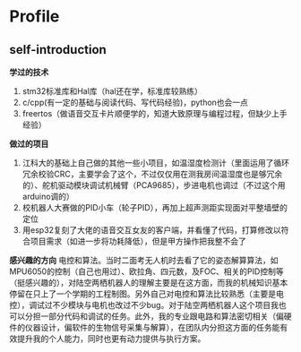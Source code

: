 # Profile
## self-introduction

**学过的技术**
1. stm32标准库和Hal库（hal还在学，标准库较熟练）
2. c/cpp(有一定的基础与阅读代码、写代码经验)，python也会一点
3. freertos（做语音交互卡片顺便学的，知道大致原理与编程过程，但缺少上手经验）

**做过的项目**
1. 江科大的基础上自己做的其他一些小项目，如温湿度检测计（里面运用了循环冗余校验CRC，主要学会了这个，不过仅仅用在测我房间温湿度也是够冗余的）、舵机驱动模块调试机械臂（PCA9685），步进电机也调过（不过这个用arduino调的）
2. 校机器人大赛做的PID小车（轮子PID），再加上超声测距实现面对平整墙壁的定位
3. 用esp32复刻了大佬的语音交互女友的客户端，并看懂了代码，打算修改以符合项目需求（如进一步将功耗降低），但是甲方操作把我整不会了

**感兴趣的方向**
  电控和算法。当时二面考无人机时去看了它的姿态解算算法，如MPU6050的控制（自己也用过）、欧拉角、四元数，及FOC、相关的PID控制等（挺感兴趣的），对陆空两栖机器人的理解主要是在这方面，而我的机械知识基本停留在只上了一个学期的工程制图。另外自己对电控和算法比较熟悉（主要是电控），调试过不少模块与电机也改过不少bug。对于陆空两栖机器人这个项目我也可以分担一部分代码和调试的任务。此外，我的专业跟电路和算法密切相关（偏硬件的仪器设计，偏软件的生物信号采集与解算），在团队内分担这方面的任务能有效提升我的个人能力，同时也更有动力提供与执行方案。







